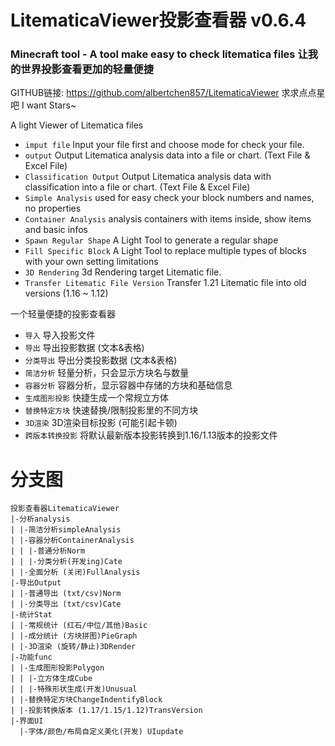 LitematicaViewer投影查看器 v0.6.4
=================================

### Minecraft tool - A tool make easy to check litematica files 让我的世界投影查看更加的轻量便捷

GITHUB链接: https://github.com/albertchen857/LitematicaViewer
求求点点星吧 I want Stars~

A light Viewer of Litematica files

* `imput file` Input your file first and choose mode for check your file.
* `output` Output Litematica analysis data into a file or chart. (Text File & Excel File)
* `Classification Output` Output Litematica analysis data with classification into a file or chart. (Text File & Excel File)
* `Simple Analysis` used for easy check your block numbers and names, no properties
* `Container Analysis` analysis containers with items inside, show items and basic infos
* `Spawn Regular Shape` A Light Tool to generate a regular shape
* `Fill Specific Block` A Light Tool to replace multiple types of blocks with your own setting limitations
* `3D Rendering` 3d Rendering target Litematic file.
* `Transfer Litematic File Version` Transfer 1.21 Litematic file into old versions (1.16 ~ 1.12)

一个轻量便捷的投影查看器

* `导入` 导入投影文件
* `导出` 导出投影数据 (文本&表格)
* `分类导出` 导出分类投影数据 (文本&表格)
* `简洁分析` 轻量分析，只会显示方块名与数量
* `容器分析` 容器分析，显示容器中存储的方块和基础信息
* `生成图形投影` 快捷生成一个常规立方体
* `替换特定方块` 快速替换/限制投影里的不同方块
* `3D渲染` 3D渲染目标投影 (可能引起卡顿)
* `跨版本转换投影` 将默认最新版本投影转换到1.16/1.13版本的投影文件

# 分支图
```
投影查看器LitematicaViewer
|-分析analysis
| |-简洁分析simpleAnalysis
| |-容器分析ContainerAnalysis
| | |-普通分析Norm
| | |-分类分析(开发ing)Cate
| |-全面分析 (关闭)FullAnalysis
|-导出Output
| |-普通导出 (txt/csv)Norm
| |-分类导出 (txt/csv)Cate
|-统计Stat
| |-常规统计 (红石/中位/其他)Basic
| |-成分统计 (方块拼图)PieGraph
| |-3D渲染 (旋转/静止)3DRender
|-功能func
| |-生成图形投影Polygon
| | |-立方体生成Cube
| | |-特殊形状生成(开发)Unusual
| |-替换特定方块ChangeIndentifyBlock
| |-投影转换版本 (1.17/1.15/1.12)TransVersion
|-界面UI
  |-字体/颜色/布局自定义美化(开发) UIupdate
```